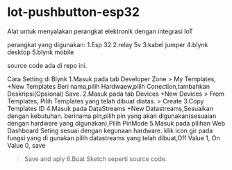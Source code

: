 # Iot-pushbutton-esp32

Alat untuk menyalakan perangkat elektronik dengan integrasi IoT

perangkat yang digunakan:
1.Esp 32
2.relay 5v
3.kabel jumper
4.blynk desktop
5.blynk mobile

source code ada di repo ini.

Cara Setting di Blynk
1.Masuk pada tab Developer Zone > My Templates, +New Templates
  Beri nama,pilih Hardwaew,pilih Conection,tambahkan Deskripsi(Opsional) Save.
2.Masuk pada tab Devices
  +New Devices > From Templates, Pilih Templates yang telah dibuat diatas. > Create
3.Copy Templates ID
4.Masuk pada DataStreams
  +New Datastreams,Sesuaikan dengan kebutuhan.
  berinama pin,pilih pin yang akan digunakan(sesuaian dengan hardware yang digunakan),Pilih PinMode
5.Masuk pada pilihan Web Dashboard
  Seting sesuai dengan kegunaan hardware.
  klik icon gir pada fungsi yang di gunakan
  pilih datastreams yang telah dibuat,Off Value 1, On Value 0, save
  > Save and aply
6.Buat Sketch seperti source code.

